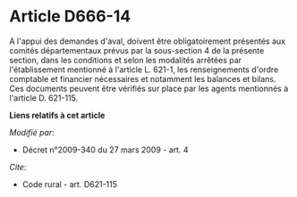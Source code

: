 # Article D666-14

A l'appui des demandes d'aval, doivent être obligatoirement présentés aux comités départementaux prévus par la sous-section 4
de la présente section, dans les conditions et selon les modalités arrêtées par l'établissement mentionné à l'article L.
621-1, les renseignements d'ordre comptable et financier nécessaires et notamment les balances et bilans. Ces documents
peuvent être vérifiés sur place par les agents mentionnés à l'article D. 621-115.

**Liens relatifs à cet article**

_Modifié par_:

  - Décret n°2009-340 du 27 mars 2009 - art. 4

_Cite_:

  - Code rural - art. D621-115
